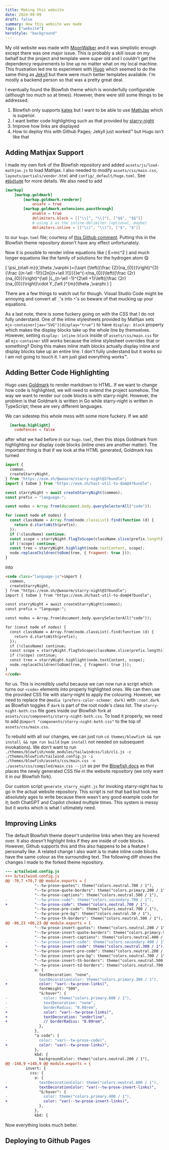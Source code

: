 ```yaml
---
title: Making this website
date: 2024-09-09
draft: false
summary: How this website was made
tags: ["website"]
heroStyle: "background"
---
```


My old website was made with [MoonWalker](https://github.com/abhinavs/moonwalk) and it was simplistic enough except there was one major issue. This is probably a skill issue on my behalf but the project and template were super old and I couldn't get the dependency requirements to line up no matter what on my local machine. This frustration led me to experiment with [Hugo](https://gohugo.io/) which seemed to do the same thing as [Jekyll](https://jekyllrb.com/) but there were much better templates available. I'm mostly a backend person so that was a pretty great deal.

I eventually found the Blowfish theme which is wonderfully configurable (although too much so at times). However, there were still some things to be addressed.

1. Blowfish only supports [katex](https://katex.org/) but I want to be able to use [MathJax](https://www.mathjax.org/) which is superior.
2. I want better code highlighting such as that provided by [starry-night](https://github.com/wooorm/starry-night)
3. Improve how links are displayed
4. How to deploy this with Github Pages; Jekyll just worked:tm: but Hugo isn't like that

## Adding Mathjax Support

I made my own fork of the Blowfish repository and added `assets/js/load-mathjax.js` to load Mathjax. I also needed to modify `assets/css/main.css`, `layouts/partials/vendor.html` and `config/_default/hugo.toml`. See [`#8bd5a90`](https://github.com/someretical/blowfish/commit/8bd5a90031cde824ead852f8115e755738961b22) for more details. We also need to add

```toml
[markup]
    [markup.goldmark]
        [markup.goldmark.renderer]
            unsafe = true
        [markup.goldmark.extensions.passthrough]
            enable = true
            delimiters.block = [["\\[", "\\]"], ["$$", "$$"]]
            # using $ as the inline-delimiter (optional, maybe)
            delimiters.inline = [["\\(", "\\)"], ["$", "$"]]
```

to our `hugo.toml` file; courtesy of [this Github comment](https://github.com/nunocoracao/blowfish/issues/551#issuecomment-2134367524). Putting this in the Blowfish theme repository doesn't have any effect unfortunately. 

Now it is possible to render inline equations like \( E=mc^2 \) and much longer equations like the family of solutions for the hydrogen atom :yum:

\[
\psi_{n\ell m}(r,\theta ,\varphi )={\sqrt {\left({\frac {2}{na_{0}}}\right)^{3}{\frac {(n-\ell -1)!}{2n[(n+\ell )!]}}}}e^{-r/na_{0}}\left({\frac {2r}{na_{0}}}\right)^{\ell }L_{n-\ell -1}^{2\ell +1}\left({\frac {2r}{na_{0}}}\right)\cdot Y_{\ell }^{m}(\theta ,\varphi )
\]

There are a few things to watch out for though. Visual Studio Code might be annoying and convert all `_`'s into `*`'s so beware of that mucking up your equations.

As a last note, there is some fuckery going on with the CSS that I do not fully understand. One of the inline stylesheets provided by Mathjax sets `mjx-container[jax="SVG"][display="true"]` to have `display: block` property which makes the display blocks take up the whole line by themselves. However, setting `display: inline-block` inside of `assets/css/main.css` for all `mjx-container` still works because the inline stylesheet overrides that or something? Doing this makes inline math blocks actually display inline and display blocks take up an entire line. I don't fully understand but it works so I am not going to touch it. I am just glad everything works:tm:.

## Adding Better Code Highlighting

Hugo uses [Goldmark](https://github.com/yuin/goldmark/) to render markdown to HTML. If we want to change how code is highlighted, we will need to extend the project somehow. The way we want to render our code blocks is with starry-night. However, the problem is that Goldmark is written in Go while starry-night is written in TypeScript; these are very different languages.

We can sidestep this whole mess with some more fuckery. If we add

```toml
  [markup.highlight]
    codeFences = false
```

after what we had before in our `hugo.toml`, then this stops Goldmark from highlighting our display code blocks (inline ones are another matter). The important thing is that if we look at the HTML generated, Goldmark has turned

```js
import {
  common,
  createStarryNight,
} from "https://esm.sh/@wooorm/starry-night@3?bundle";
import { toDom } from "https://esm.sh/hast-util-to-dom@4?bundle";

const starryNight = await createStarryNight(common);
const prefix = "language-";

const nodes = Array.from(document.body.querySelectorAll("code"));

for (const node of nodes) {
  const className = Array.from(node.classList).find(function (d) {
    return d.startsWith(prefix);
  });
  if (!className) continue;
  const scope = starryNight.flagToScope(className.slice(prefix.length));
  if (!scope) continue;
  const tree = starryNight.highlight(node.textContent, scope);
  node.replaceChildren(toDom(tree, { fragment: true }));
}
```

into

```html
<code class="language-js">import {
  common,
  createStarryNight,
} from "https://esm.sh/@wooorm/starry-night@3?bundle";
import { toDom } from "https://esm.sh/hast-util-to-dom@4?bundle";

const starryNight = await createStarryNight(common);
const prefix = "language-";

const nodes = Array.from(document.body.querySelectorAll("code"));

for (const node of nodes) {
  const className = Array.from(node.classList).find(function (d) {
    return d.startsWith(prefix);
  });
  if (!className) continue;
  const scope = starryNight.flagToScope(className.slice(prefix.length));
  if (!scope) continue;
  const tree = starryNight.highlight(node.textContent, scope);
  node.replaceChildren(toDom(tree, { fragment: true }));
}
</code>
```

for us. This is incredibly useful because we can now run a script which turns our `<code>` elements into properly highlighted ones. We can then use the provided CSS file with starry-night to apply the colouring. However, we need to replace the `@media (prefers-color-scheme: dark)` with `:root.dark` as Blowfish toggles if `dark` is part of the root node's class list. The `starry-night-both.css` file goes inside our Blowfish fork at `assets/css/components/starry-night-both.css`. To load it properly, we need to add `@import "components/starry-night-both.css"` to the top of 
`assets/css/main.css`. 

To rebuild with all our changes, we can just run `cd themes/blowfish && npm install && npm run build` (`npm install` not needed on subsequent invokations). We don't want to run `./themes/blowfish/node_modules/tailwindcss/lib/cli.js -c ./themes/blowfish/tailwind.config.js -i ./themes/blowfish/assets/css/main.css -o ./assets/css/compiled/main.css --jit` as per the [Blowfish docs](https://blowfish.page/docs/advanced-customisation/) as that places the newly generated CSS file in the website repository (we only want it in our Blowfish fork).

Our custom script `generate_starry_night.js` for invoking starry-night has to go in the actual website repository. This script is not that bad but took me absolutely ages to write because there wasn't any good example code for it; both ChatGPT and Copilot choked multiple times. This system is messy but it works which is what I ultimately need.

## Improving Links

The default Blowfish theme doesn't underline links when they are hovered over. It also doesn't highlight links if they are inside of code blocks. However, Github supports this and this also happens to be a feature I personally like. A related change I also want is to make inline code blocks have the same colour as the surrounding text. The following diff shows the changes I made to the forked theme repository.

```diff
--- a/tailwind.config.js
+++ b/tailwind.config.js
@@ -70,7 +70,7 @@ module.exports = {
             "--tw-prose-quotes": theme("colors.neutral.700 / 1"),
             "--tw-prose-quote-borders": theme("colors.primary.200 / 1"),
             "--tw-prose-captions": theme("colors.neutral.500 / 1"),
-            "--tw-prose-code": theme("colors.secondary.700 / 1"),
+            "--tw-prose-code": theme("colors.neutral.700 / 1"),
             "--tw-prose-pre-code": theme("colors.neutral.700 / 1"),
             "--tw-prose-pre-bg": theme("colors.neutral.50 / 1"),
             "--tw-prose-th-borders": theme("colors.neutral.500 / 1"),
@@ -86,23 +86,23 @@ module.exports = {
             "--tw-prose-invert-quotes": theme("colors.neutral.200 / 1"),
             "--tw-prose-invert-quote-borders": theme("colors.primary.900 / 1"),
             "--tw-prose-invert-captions": theme("colors.neutral.400 / 1"),
-            "--tw-prose-invert-code": theme("colors.secondary.400 / 1"),
+            "--tw-prose-invert-code": theme("colors.neutral.300 / 1"),
             "--tw-prose-invert-pre-code": theme("colors.neutral.200 / 1"),
             "--tw-prose-invert-pre-bg": theme("colors.neutral.700 / 1"),
             "--tw-prose-invert-th-borders": theme("colors.neutral.500 / 1"),
             "--tw-prose-invert-td-borders": theme("colors.neutral.700 / 1"),
             a: {
               textDecoration: "none",
-              textDecorationColor: theme("colors.primary.300 / 1"),
+              color: "var(--tw-prose-links)",
               fontWeight: "500",
               "&:hover": {
-                color: theme("colors.primary.600 / 1"),
-                textDecoration: "none",
-                borderRadius: "0.09rem",
+                color: "var(--tw-prose-links)",
+                textDecoration: "underline",
+                // borderRadius: "0.09rem",
               },
             },
             "a code": {
-              color: "var(--tw-prose-code)",
+              color: "var(--tw-prose-links)",
             },
             kbd: {
               backgroundColor: theme("colors.neutral.200 / 1"),
@@ -148,9 +148,9 @@ module.exports = {
         invert: {
           css: {
             a: {
-              textDecorationColor: theme("colors.neutral.600 / 1"),
+              textDecorationColor: "var(--tw-prose-invert-links)",
               "&:hover": {
-                color: theme("colors.primary.400 / 1"),
+                color: "var(--tw-prose-invert-links)",
               },
             },
             kbd: {
```

Now everything looks much better.

## Deploying to Github Pages